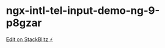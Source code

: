 # ngx-intl-tel-input-demo-ng-9-p8gzar

[Edit on StackBlitz ⚡️](https://stackblitz.com/edit/ngx-intl-tel-input-demo-ng-9-p8gzar)